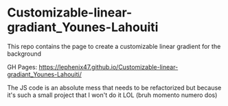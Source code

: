 # Customizable-linear-gradiant_Younes-Lahouiti
This repo contains the page to create a customizable linear gradient for the background

GH Pages: https://lephenix47.github.io/Customizable-linear-gradiant_Younes-Lahouiti/

The JS code is an absolute mess that needs to be refactorized but because it's such a small project that I won't do it LOL (bruh momento numero dos)
